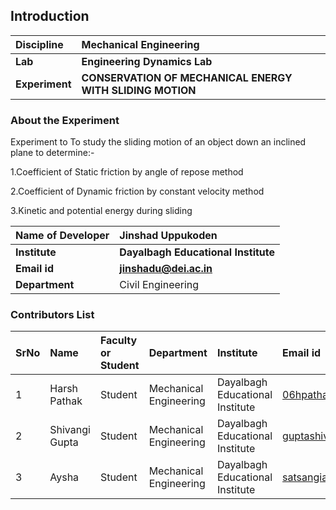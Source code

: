 ## Introduction


<b>Discipline | <b> Mechanical Engineering
:--|:--|
<b> Lab | <b> Engineering Dynamics Lab
<b> Experiment|     <b> CONSERVATION OF MECHANICAL ENERGY WITH SLIDING MOTION

### About the Experiment 

Experiment to To study the sliding motion of an object down an inclined plane to determine:-

1.Coefficient of Static friction by angle of repose method

2.Coefficient of Dynamic friction by constant velocity method

3.Kinetic and potential energy during sliding

<b>Name of Developer | <b> Jinshad Uppukoden 
:--|:--|
<b> Institute | <b>  Dayalbagh Educational Institute
<b> Email id|     <b> jinshadu@dei.ac.in
<b> Department |  Civil Engineering

### Contributors List

SrNo | Name | Faculty or Student | Department| Institute | Email id
:--|:--|:--|:--|:--|:--|
1 | Harsh Pathak | Student | Mechanical Engineering | Dayalbagh Educational Institute | 06hpathak@gmail.com
2| Shivangi Gupta | Student | Mechanical Engineering | Dayalbagh Educational Institute | guptashivangi95366@gmail.com
3 | Aysha | Student | Mechanical Engineering | Dayalbagh Educational Institute | satsangiaysha@gmail.com
